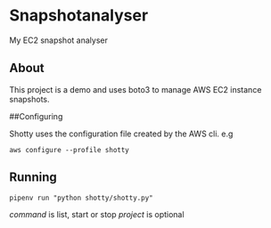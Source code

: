 # Snapshotanalyser
My EC2 snapshot analyser


## About
This project is  a demo and uses boto3 to manage AWS EC2 instance snapshots.

##Configuring

Shotty uses the configuration file created by the AWS cli. e.g

`aws configure --profile shotty`

## Running

`pipenv run "python shotty/shotty.py"`

*command* is list, start or stop
*project* is optional
